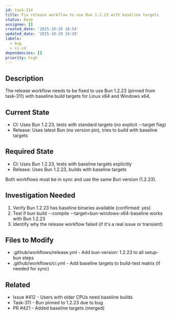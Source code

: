 ```yaml
---
id: task-314
title: Fix release workflow to use Bun 1.2.23 with baseline targets
status: Done
assignee: []
created_date: '2025-10-29 18:54'
updated_date: '2025-10-29 19:28'
labels:
  - bug
  - ci-cd
dependencies: []
priority: high
---
```


## Description

<!-- SECTION:DESCRIPTION:BEGIN -->
The release workflow needs to be fixed to use Bun 1.2.23 (pinned from task-311) with baseline build targets for Linux x64 and Windows x64.

## Current State
- CI: Uses Bun 1.2.23, tests with standard targets (no explicit --target flag)
- Release: Uses latest Bun (no version pin), tries to build with baseline targets

## Required State
- CI: Uses Bun 1.2.23, tests with baseline targets explicitly
- Release: Uses Bun 1.2.23, builds with baseline targets

Both workflows must be in sync and use the same Bun version (1.2.23).

## Investigation Needed
1. Verify Bun 1.2.23 has baseline binaries available (confirmed: yes)
2. Test if bun build --compile --target=bun-windows-x64-baseline works with Bun 1.2.23
3. Identify why the release workflow failed (if it's a real issue or transient)

## Files to Modify
- .github/workflows/release.yml - Add bun-version: 1.2.23 to all setup-bun steps
- .github/workflows/ci.yml - Add baseline targets to build-test matrix (if needed for sync)

## Related
- Issue #412 - Users with older CPUs need baseline builds
- Task-311 - Bun pinned to 1.2.23 due to bug
- PR #421 - Added baseline targets (merged)
<!-- SECTION:DESCRIPTION:END -->
